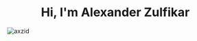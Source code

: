 <h1 align="center">Hi, I'm Alexander Zulfikar</h1>


<p><img align="center" src="https://github-readme-stats.vercel.app/api/top-langs?username=axzid&show_icons=true&locale=en&layout=compact" alt="axzid" /></p>
